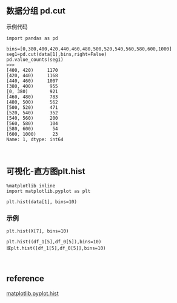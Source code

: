 ## 数据分组 pd.cut
示例代码
```
import pandas as pd

bins=[0,380,400,420,440,460,480,500,520,540,560,580,600,1000]
seg1=pd.cut(data[1],bins,right=False)
pd.value_counts(seg1)
>>>
[400, 420)     1170
[420, 440)     1168
[440, 460)     1007
[380, 400)      955
[0, 380)        921
[460, 480)      783
[480, 500)      562
[500, 520)      471
[520, 540)      352
[540, 560)      200
[560, 580)      104
[580, 600)       54
[600, 1000)      23
Name: 1, dtype: int64
```

&nbsp;
## 可视化-直方图plt.hist
```
%matplotlib inline
import matplotlib.pyplot as plt

plt.hist(data[1], bins=10)
```
### 示例
```
plt.hist(X[7], bins=10)

plt.hist((df_1[5],df_0[5]),bins=10)
或plt.hist([df_1[5],df_0[5]],bins=10)
```

&nbsp;
## reference
[matplotlib.pyplot.hist](https://matplotlib.org/3.1.1/api/_as_gen/matplotlib.pyplot.hist.html)  
